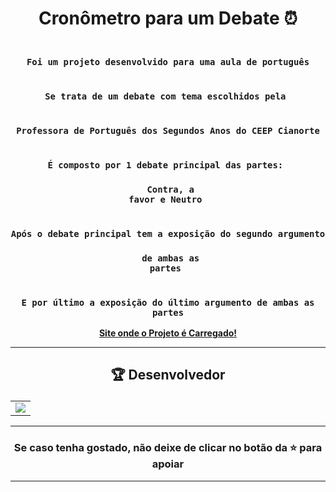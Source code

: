 # <p align="center"> Cronômetro para um Debate ⏰</p> 

### <div align="center"><code> Foi um projeto desenvolvido para uma aula de português </code></div>
### <div align="center"><code> Se trata de um debate com tema escolhidos pela </code></div>
### <div align="center"><code> Professora de Português dos Segundos Anos do CEEP Cianorte </code></div>
### <div align="center"><code> É composto por 1 debate principal das partes: </code></div>
### <div align="center"><code> Contra, a favor e Neutro </code></div>
### <div align="center"><code> Após o debate principal tem a exposição do segundo argumento </code></div>
### <div align="center"><code> de ambas as partes </code></div>
### <div align="center"><code> E por último a exposição do último argumento de ambas as partes</code></div>
 
<div align="center">
    <b><a href="https://guidsribeiro.github.io/telegrafo-web/">Site onde o Projeto é Carregado!</a></b>
</div>
 

-------------------------------------------------------------------------------------------------------------------------------------------

## <p align="center"> 🏆 Desenvolvedor </p> 

<table align="center">
	<tr>
		<td>
            <a href="https://github.com/onlygr/spotify-clone/graphs/contributors">
              <img src="https://contrib.rocks/image?repo=onlygr/spotify-clone" />
            </a>
        </td>
	</tr>
</table>

----------------------------------------------------------

### <p align="center"> Se caso tenha gostado, não deixe de clicar no botão da ⭐ para apoiar </p>

----------------------------------------------------------
